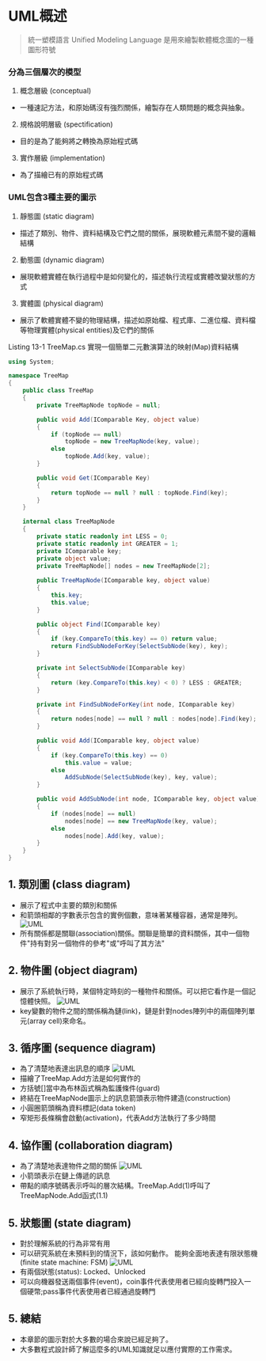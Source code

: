 UML概述
======
> 統一塑模語言 Unified Modeling Language 是用來繪製軟體概念圖的一種圖形符號

### 分為三個層次的模型
1. 概念層級 (conceptual)
 - 一種速記方法，和原始碼沒有強烈關係，繪製存在人類問題的概念與抽象。
2. 規格說明層級 (spectification)
 - 目的是為了能夠將之轉換為原始程式碼 
3. 實作層級 (implementation)
 - 為了描繪已有的原始程式碼

### UML包含3種主要的圖示
1. 靜態圖 (static diagram)
 - 描述了類別、物件、資料結構及它們之間的關係，展現軟體元素間不變的邏輯結構
2. 動態圖 (dynamic diagram)
 - 展現軟體實體在執行過程中是如何變化的，描述執行流程或實體改變狀態的方式
3. 實體圖 (physical diagram)
 - 展示了軟體實體不變的物理結構，描述如原始檔、程式庫、二進位檔、資料檔等物理實體(physical entities)及它們的關係

Listing 13-1 TreeMap.cs 實現一個簡單二元數演算法的映射(Map)資料結構

```csharp
using System;

namespace TreeMap
{
	public class TreeMap
	{
		private TreeMapNode topNode = null;

		public void Add(IComparable Key, object value)
		{
			if (topNode == null)
				topNode = new TreeMapNode(key, value);
			else
				topNode.Add(key, value);
		}

		public void Get(IComparable Key)
		{
			return topNode == null ? null : topNode.Find(key);
		}
	}

	internal class TreeMapNode
	{
		private static readonly int LESS = 0;
		private static readonly int GREATER = 1;
		private IComparable key;
		private object value;
		private TreeMapNode[] nodes = new TreeMapNode[2];
		
		public TreeMapNode(IComparable key, object value)
		{
			this.key;
			this.value;
		}

		public object Find(IComparable key)
		{
			if (key.CompareTo(this.key) == 0) return value;
			return FindSubNodeForKey(SelectSubNode(key), key);
		}

		private int SelectSubNode(IComparable key)
		{
			return (key.CompareTo(this.key) < 0) ? LESS : GREATER;
		}

		private int FindSubNodeForKey(int node, IComparable key)
		{
			return nodes[node] == null ? null : nodes[node].Find(key);
		}

		public void Add(IComparable key, object value)
		{
			if (key.CompareTo(this.key) == 0)
				this.value = value;
			else
				AddSubNode(SelectSubNode(key), key, value);		
		}

		public void AddSubNode(int node, IComparable key, object value)
		{
			if (nodes[node] == null)
				nodes[node] == new TreeMapNode(key, value);
			else
				nodes[node].Add(key, value);		
		}
	}
}
```

## 1. 類別圖 (class diagram)
- 展示了程式中主要的類別和關係
- 和箭頭相鄰的字數表示包含的實例個數，意味著某種容器，通常是陣列。
![UML](13_2.png "UML_Concept.md")
- 所有關係都是關聯(association)關係。關聯是簡單的資料關係，其中一個物件"持有對另一個物件的參考"或"呼叫了其方法"

## 2. 物件圖 (object diagram)
- 展示了系統執行時，某個特定時刻的一種物件和關係。可以把它看作是一個記憶體快照。
![UML](13_3.png "UML_Concept.md")
- key變數的物件之間的關係稱為鏈(link)，鏈是針對nodes陣列中的兩個陣列單元(array cell)來命名。

## 3. 循序圖 (sequence diagram)
- 為了清楚地表達出訊息的順序
![UML](13_4.png "UML_Concept.md")
- 描繪了TreeMap.Add方法是如何實作的
- 方括號[]當中為布林函式稱為監護條件(guard)
- 終結在TreeMapNode圖示上的訊息箭頭表示物件建造(construction)
- 小圓圈箭頭稱為資料標記(data token)
- 窄矩形長條稱會啟動(activation)，代表Add方法執行了多少時間

## 4. 協作圖 (collaboration diagram)
- 為了清楚地表達物件之間的關係
![UML](13_5.png "UML_Concept.md")
- 小箭頭表示在鏈上傳遞的訊息
- 帶點的順序號碼表示呼叫的層次結構。TreeMap.Add(1)呼叫了TreeMapNode.Add函式(1.1)

## 5. 狀態圖 (state diagram)
- 對於理解系統的行為非常有用
- 可以研究系統在未預料到的情況下，該如何動作。
能夠全面地表達有限狀態機(finite state machine: FSM)
![UML](13_6.png "UML_Concept.md")
- 有兩個狀態(status): Locked、Unlocked
- 可以向機器發送兩個事件(event)，coin事件代表使用者已經向旋轉門投入一個硬幣;pass事件代表使用者已經通過旋轉門

## 5. 總結
- 本章節的圖示對於大多數的場合來說已經足夠了。
- 大多數程式設計師了解這麼多的UML知識就足以應付實際的工作需求。